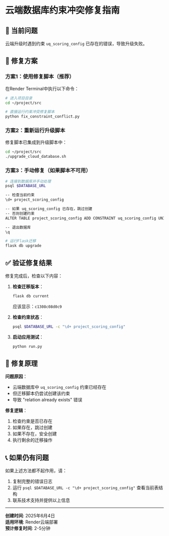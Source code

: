 # 云端数据库约束冲突修复指南

## 🚨 当前问题
云端升级时遇到约束 `uq_scoring_config` 已存在的错误，导致升级失败。

## 🔧 修复方案

### 方案1：使用修复脚本（推荐）
在Render Terminal中执行以下命令：

```bash
# 进入项目目录
cd ~/project/src

# 直接运行约束冲突修复脚本
python fix_constraint_conflict.py
```

### 方案2：重新运行升级脚本
修复脚本已集成到升级脚本中：

```bash
cd ~/project/src
./upgrade_cloud_database.sh
```

### 方案3：手动修复（如果脚本不可用）
```bash
# 连接到数据库并手动处理
psql $DATABASE_URL

-- 检查当前约束
\d+ project_scoring_config

-- 如果 uq_scoring_config 已存在，跳过创建
-- 否则创建约束
ALTER TABLE project_scoring_config ADD CONSTRAINT uq_scoring_config UNIQUE (category, field_name);

-- 退出数据库
\q

# 运行Flask迁移
flask db upgrade
```

## ✅ 验证修复结果

修复完成后，检查以下内容：

1. **检查迁移版本**：
   ```bash
   flask db current
   ```
   应该显示：`c1308c08d0c9`

2. **检查约束状态**：
   ```bash
   psql $DATABASE_URL -c "\d+ project_scoring_config"
   ```

3. **启动应用测试**：
   ```bash
   python run.py
   ```

## 🎯 修复原理

**问题原因**：
- 云端数据库中 `uq_scoring_config` 约束已经存在
- 但迁移脚本仍尝试创建该约束
- 导致 "relation already exists" 错误

**修复逻辑**：
1. 检查约束是否已存在
2. 如果存在，跳过创建
3. 如果不存在，安全创建
4. 执行剩余的迁移操作

## 📞 如果仍有问题

如果上述方法都不起作用，请：

1. 复制完整的错误日志
2. 运行 `psql $DATABASE_URL -c "\d+ project_scoring_config"` 查看当前表结构
3. 联系技术支持并提供以上信息

---

**创建时间**: 2025年6月4日  
**适用环境**: Render云端部署  
**预计修复时间**: 2-5分钟 